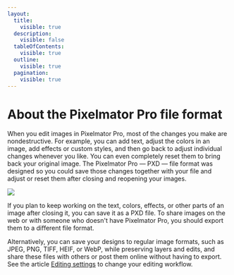 ```yaml
---
layout:
  title:
    visible: true
  description:
    visible: false
  tableOfContents:
    visible: true
  outline:
    visible: true
  pagination:
    visible: true
---
```


# About the Pixelmator Pro file format

When you edit images in Pixelmator Pro, most of the changes you make are nondestructive. For example, you can add text, adjust the colors in an image, add effects or custom styles, and then go back to adjust individual changes whenever you like. You can even completely reset them to bring back your original image. The Pixelmator Pro — PXD — file format was designed so you could save those changes together with your file and adjust or reset them after closing and reopening your images.

![](https://help.pixelmator.com/pixelmator-pro/3.5/assets/English/1656670381000.jpeg)

If you plan to keep working on the text, colors, effects, or other parts of an image after closing it, you can save it as a PXD file. To share images on the web or with someone who doesn't have Pixelmator Pro, you should export them to a different file format.

Alternatively, you can save your designs to regular image formats, such as JPEG, PNG, TIFF, HEIF, or WebP, while preserving layers and edits, and share these files with others or post them online without having to export. See the article [Editing settings](../pixelmator-pro-basics/pixelmator-pro-settings/editing-settings.md) to change your editing workflow.
